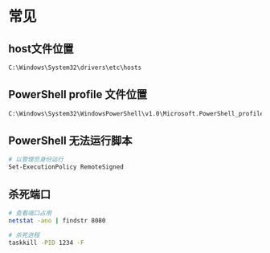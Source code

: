 # 常见

## host文件位置

```bash
C:\Windows\System32\drivers\etc\hosts
```

## PowerShell profile 文件位置

```bash
C:\Windows\System32\WindowsPowerShell\v1.0\Microsoft.PowerShell_profile.ps1
```

## PowerShell 无法运行脚本

```bash
# 以管理员身份运行
Set-ExecutionPolicy RemoteSigned
```

## 杀死端口

```bash
# 查看端口占用
netstat -ano | findstr 8080

# 杀死进程
taskkill -PID 1234 -F
```
